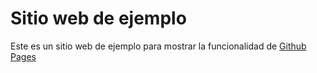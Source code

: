 # Sitio web de ejemplo 

Este es un sitio web de ejemplo para mostrar la funcionalidad de [Github Pages](https://pages.github.com/)

